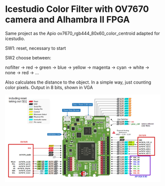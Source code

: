 # Icestudio Color Filter with OV7670 camera and Alhambra II FPGA
  
  Same project as the Apio ov7670_rgb444_80x60_color_centroid adapted for icestudio.

  SW1: reset, necessary to start  

  SW2 choose between:

  nofilter -> red -> green -> blue -> yellow -> magenta -> cyan -> white -> none -> red -> ... 

  Also calculates the distance to the object. In a simple way, just counting color pixels. Output in 8 bits, shown in VGA
  
  ![OV7670 camera and alhambra pin connection](ov7670_alhambra_interface.png)

